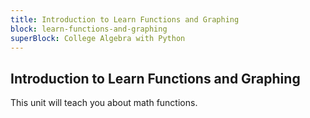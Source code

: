 ```yaml
---
title: Introduction to Learn Functions and Graphing
block: learn-functions-and-graphing
superBlock: College Algebra with Python
---
```


## Introduction to Learn Functions and Graphing

This unit will teach you about math functions.
